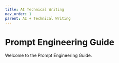 ```yaml
---
title: AI Technical Writing 
nav_order: 1
parent: AI + Technical Writing 
---
```


# Prompt Engineering Guide

Welcome to the Prompt Engineering Guide.

